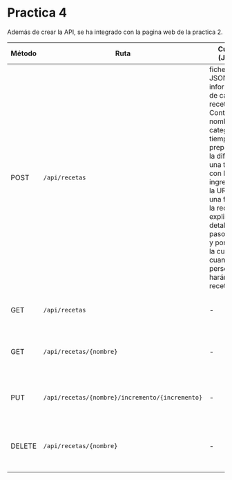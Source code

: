 # Practica 4

Además de crear la API, se ha integrado con la pagina web de la practica 2. 

| Método  | Ruta                            | Cuerpo (JSON)                   | Descripción                                            | Posibles Respuestas |
|---------|---------------------------------|--------------------------------|------------------------------------------------------|----------------------|
| POST    | `/api/recetas`                 | fichero JSON con la información de cada receta. Contiene el nombre, la categoria, el tiempo de preparacion, la dificultad, una tabla con los ingredientes, la URL de una foto de la receta, la explicacion detallada paso a paso y por ultimo la cuenta de cuantas personas harán la receta | Crea una nueva receta y la almacena en memoria. | `201 Created` con la receta creada. |
| GET     | `/api/recetas`                 | - | Obtiene todas las recetas almacenadas.               | `200 OK` con la lista de recetas. |
| GET     | `/api/recetas/{nombre}`        | -                 | Obtiene una receta específica por su nombre.         | `200 OK` con la receta o `null` si no existe. |
| PUT     | `/api/recetas/{nombre}/incremento/{incremento}` | -          | Incrementa el número de cocineros de una receta dada. | `200 OK` con la receta actualizada. |
| DELETE  | `/api/recetas/{nombre}`        | -                              | Elimina una receta específica por su nombre.         | `204 No Content` si se elimina o `404 Not Found` si no existe. |
